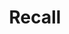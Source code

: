 ---
word: "true"

title: "Recall"

categories: ['']

tags: ['Recall']

arwords: 'الاستدعاء'

arexps: []

enwords: ['Recall']

enexps: []

arlexicons: 'د'

enlexicons: 'R'

authors: ['Ruqayya Roshdy']

translators: ['']

citations: 'مقدمة في حوسبة اللغة العربية'

sources: 'مركز الملك عبدالله بن عبدالعزيز الدولي لخدمة اللغة العربية'

slug: ""
---